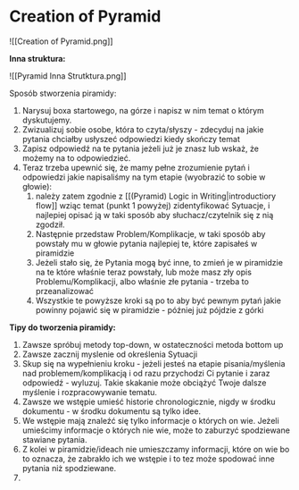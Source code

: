 # Creation of Pyramid
![[Creation of Pyramid.png]]

**Inna struktura:**

![[Pyramid Inna Strutktura.png]]

Sposób stworzenia piramidy:
1. Narysuj boxa startowego, na górze i napisz w nim temat o którym dyskutujemy.
2. Zwizualizuj sobie osobe, która to czyta/słyszy - zdecyduj na jakie pytania chciałby usłyszeć odpowiedzi kiedy skończy temat
3. Zapisz odpowiedź na te pytania jeżeli już je znasz lub wskaż, że możemy na to odpowiedzieć.
4. Teraz trzeba upewnić się, że mamy pełne zrozumienie pytań i odpowiedzi jakie napisaliśmy na tym etapie (wyobrazić to sobie w głowie):
	1. należy zatem zgodnie z [[(Pyramid) Logic in Writing|introductiory flow]] wziąc temat (punkt 1 powyżej) zidentyfikować Sytuacje, i najlepiej opisać ją w taki sposób aby słuchacz/czytelnik się z nią zgodził. 
	2. Następnie przedstaw Problem/Komplikacje, w taki sposób aby powstały mu w głowie pytania najlepiej te, które zapisałeś w piramidzie
	3. Jeżeli stało się, że Pytania mogą być inne, to zmień je w piramidzie na te które właśnie teraz powstały, lub może masz zły opis Problemu/Komplikacji, albo właśnie złe pytania - trzeba to przeanalizować
	4. Wszystkie te powyższe kroki są po to aby być pewnym pytań jakie powinny pojawić się w piramidzie - później już pójdzie z górki


**Tipy do tworzenia piramidy:**
1. Zawsze spróbuj metody top-down, w ostateczności metoda bottom up
2. Zawsze zacznij myslenie od określenia Sytuacji
3. Skup się na wypełnieniu kroku - jeżeli jesteś na etapie pisania/myślenia nad problemem/komplikacją i od razu przychodzi Ci pytanie i zaraz odpowiedź - wyluzuj. Takie skakanie może obciążyć Twoje dalsze myślenie i rozpracowywanie tematu.
4. Zawsze we wstępie umieść historie chronologicznie, nigdy w środku dokumentu - w środku dokumentu są tylko idee.
5. We wstępie mają znaleźć się tylko informacje o których on wie. Jeżeli umieścimy informacje o których nie wie, może to zaburzyć spodziewane stawiane pytania. 
6. Z kolei w piramidzie/ideach nie umieszczamy informacji, które on wie bo to oznacza, że zabrakło ich we wstępie i to tez może spodować inne pytania niż spodziewane.
7. 